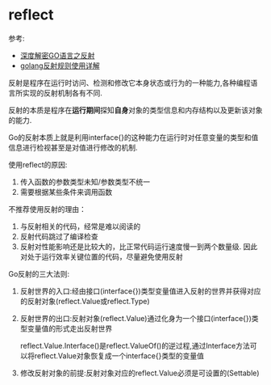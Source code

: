# reflect
参考:
- [深度解密GO语言之反射](https://juejin.im/post/5cd0d6ed6fb9a0321556f618)
- [golang反射规则使用详解](http://mikespook.com/2011/09/%E5%8F%8D%E5%B0%84%E7%9A%84%E8%A7%84%E5%88%99/)

反射是程序在运行时访问、检测和修改它本身状态或行为的一种能力,各种编程语言所实现的反射机制各有不同.

反射的本质是程序在**运行期间**探知**自身**对象的类型信息和内存结构以及更新该对象的能力.

Go的反射本质上就是利用interface{}的这种能力在运行时对任意变量的类型和值信息进行检视甚至是对值进行修改的机制.

使用reflect的原因:
1. 传入函数的参数类型未知/参数类型不统一
1. 需要根据某些条件来调用函数

不推荐使用反射的理由：
1. 与反射相关的代码，经常是难以阅读的
1. 反射代码跳过了编译检查
1. 反射对性能影响还是比较大的，比正常代码运行速度慢一到两个数量级. 因此对处于运行效率关键位置的代码，尽量避免使用反射

Go反射的三大法则:
1. 反射世界的入口:经由接口(interface{})类型变量值进入反射的世界并获得对应的反射对象(reflect.Value或reflect.Type)
1. 反射世界的出口:反射对象(reflect.Value)通过化身为一个接口(interface{})类型变量值的形式走出反射世界

    reflect.Value.Interface()是reflect.ValueOf()的逆过程,通过Interface方法可以将reflect.Value对象恢复成一个interface{}类型的变量值
1. 修改反射对象的前提:反射对象对应的reflect.Value必须是可设置的(Settable)